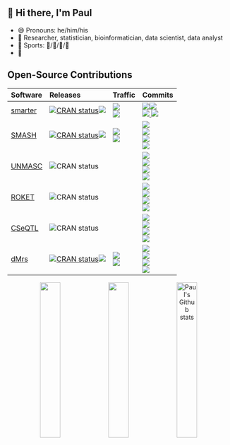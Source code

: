 ## :wave: Hi there, I'm Paul

* :smile: Pronouns: he/him/his
* :necktie: Researcher, statistician, bioinformatician, data scientist, data analyst
* :muscle: Sports: :ski:/:tennis:/:runner:/:badminton:
* :eyes:

## Open-Source Contributions

<div align="center">

| Software | Releases | Traffic | Commits |
| :--- | :--- | :--- | :--- |
| [smarter](https://github.com/pllittle/smarter) | [![CRAN status](https://www.r-pkg.org/badges/ago/smarter)![](https://img.shields.io/cran/v/smarter?label=)](https://cran.r-project.org/package=smarter) | ![](https://cranlogs.r-pkg.org/badges/grand-total/smarter?color=9f51e9)<br>![](https://cranlogs.r-pkg.org/badges/last-month/smarter?color=9f51e9) | [![](https://img.shields.io/github/created-at/pllittle/smarter?label=first&color=blue)![ ](https://img.shields.io/github/commit-activity/w/pllittle/smarter?label=frequency&color=f5b342)<br>![](https://img.shields.io/github/commit-activity/t/pllittle/smarter?label=total&color=ed85dc) ![](https://img.shields.io/github/last-commit/pllittle/smarter?label=latest)](https://github.com/pllittle/smarter/commits/master) |
| [SMASH](https://github.com/sun-lab/smash) | [![CRAN status](https://www.r-pkg.org/badges/ago/smash)![](https://img.shields.io/cran/v/SMASH?label=)](https://cran.r-project.org/package=SMASH) | ![](https://cranlogs.r-pkg.org/badges/grand-total/SMASH?color=9f51e9)<br>![](https://cranlogs.r-pkg.org/badges/last-month/SMASH?color=9f51e9) | [![](https://img.shields.io/github/created-at/sun-lab/smash?label=first&color=blue)<br>![](https://img.shields.io/github/commit-activity/w/sun-lab/smash?label=frequency&color=f5b342)<br>![](https://img.shields.io/github/commit-activity/t/sun-lab/smash?label=total&color=ed85dc)<br>![](https://img.shields.io/github/last-commit/sun-lab/smash?label=latest)](https://github.com/sun-lab/smash/commits/master) |
| [UNMASC](https://github.com/pllittle/unmasc) | ![CRAN status](https://www.r-pkg.org/badges/version-ago/UNMASC) | ![]() | [![](https://img.shields.io/github/created-at/pllittle/unmasc?label=first&color=blue)<br>![](https://img.shields.io/github/commit-activity/w/pllittle/unmasc?label=frequency&color=f5b342)<br>![](https://img.shields.io/github/commit-activity/t/pllittle/unmasc?label=total&color=ed85dc)<br>![](https://img.shields.io/github/last-commit/pllittle/unmasc?label=latest)](https://github.com/pllittle/unmasc/commits/master) |
| [ROKET](https://github.com/pllittle/roket) | ![CRAN status](https://www.r-pkg.org/badges/version-ago/roket) | ![]() | [![](https://img.shields.io/github/created-at/pllittle/roket?label=first&color=blue)<br>![](https://img.shields.io/github/commit-activity/w/pllittle/roket?label=frequency&color=f5b342)<br>![](https://img.shields.io/github/commit-activity/t/pllittle/roket?label=total&color=ed85dc)<br>![](https://img.shields.io/github/last-commit/pllittle/roket?label=latest)](https://github.com/pllittle/roket/commits/master) |
| [CSeQTL](https://github.com/pllittle/cseqtl) | ![CRAN status](https://www.r-pkg.org/badges/version-ago/cseqtl) | ![]() | [![](https://img.shields.io/github/created-at/pllittle/cseqtl?label=first&color=blue)<br>![](https://img.shields.io/github/commit-activity/w/pllittle/cseqtl?label=frequency&color=f5b342)<br>![](https://img.shields.io/github/commit-activity/t/pllittle/cseqtl?label=total&color=ed85dc)<br>![](https://img.shields.io/github/last-commit/pllittle/cseqtl?label=latest)](https://github.com/pllittle/cseqtl/commits/master) |
| [dMrs](https://github.com/reubenadat/dMrs) | [![CRAN status](https://www.r-pkg.org/badges/ago/dMrs)![](https://img.shields.io/cran/v/dMrs?label=)](https://cran.r-project.org/package=dMrs) | ![](https://cranlogs.r-pkg.org/badges/grand-total/dMrs?color=9f51e9)<br>![](https://cranlogs.r-pkg.org/badges/last-month/dMrs?color=9f51e9) | [![](https://img.shields.io/github/created-at/reubenadat/dMrs?label=first&color=blue)<br>![](https://img.shields.io/github/commit-activity/w/reubenadat/dMrs?label=frequency&color=f5b342)<br>![](https://img.shields.io/github/commit-activity/t/reubenadat/dMrs?label=total&color=ed85dc)<br>![](https://img.shields.io/github/last-commit/reubenadat/dMrs?label=latest)](https://github.com/reubenadat/dMrs/commits/master) |

<a href="https://github-readme-stats.vercel.app/api/top-langs/?username=pllittle&layout=compact&hide_border=true&hide=html"><img style="width:30%" src="https://github-readme-stats.vercel.app/api/top-langs/?username=pllittle&layout=compact&hide_border=true&hide=html" /></a> 
<a href="https://github-readme-streak-stats.herokuapp.com/?user=pllittle&hide_border=true&date_format=M%20j%5B%2C%20Y%5D&stroke=DD2727&fire=DD2727"><img style="width:30%" src="https://github-readme-streak-stats.herokuapp.com/?user=pllittle&hide_border=true&date_format=M%20j%5B%2C%20Y%5D&stroke=DD2727&fire=DD2727" /></a> 
<a href="https://github-readme-stats.vercel.app/api?username=pllittle"><img style="width:30%" src="https://github-readme-stats.vercel.app/api?username=pllittle" alt="Paul's Github stats"></a>

</div>




<!--
**pllittle/pllittle** is a ✨ _special_ ✨ repository because its `README.md` (this file) appears on your GitHub profile.

Here are some ideas to get you started:

- 🔭 I’m currently working on ...
- 🌱 I’m currently learning ...
- 👯 I’m looking to collaborate on ...
- 🤔 I’m looking for help with ...
- 💬 Ask me about ...
- 📫 How to reach me: ...
- 😄 Pronouns: ...
- ⚡ Fun fact: ...
-->
